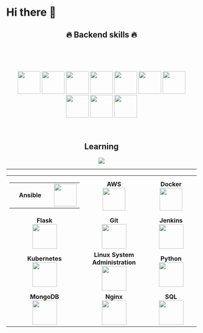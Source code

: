 # Hi there 👋

<!--- L A N G U A G E - F R A M E W O R K S -  T O O L S --->

<h2 align="center">🔥 Backend skills 🔥</h2>
<br>
<p align="center">
  <svg xmlns="http://www.w3.org/2000/svg" xmlns:xlink="http://www.w3.org/1999/xlink" width="666.75" height="48" viewBox="0 0 3556 256" fill="none" version="1.1">
    <g transform="translate(300, 0)">
      <img height="60px" src="https://www.sjhesua.com/images/svg/Flask.svg">
    </g>
    <g transform="translate(600, 0)">
      <img height="60px" src="https://www.sjhesua.com/images/svg/Flask.svg">
    </g>
    <g transform="translate(900, 0)">
      <img height="60px" src="https://www.sjhesua.com/images/svg/Flask.svg">
    </g>
    <g transform="translate(1200, 0)">
      <img height="60px" src="https://www.sjhesua.com/images/svg/Flask.svg">
    </g>
    <g transform="translate(1500, 0)">
      <img height="60px" src="https://www.sjhesua.com/images/svg/Flask.svg">
    </g>
    <g transform="translate(1800, 0)">
      <img height="60px" src="https://www.sjhesua.com/images/svg/Flask.svg">
    </g>
    <g transform="translate(2100, 0)">
      <img height="60px" src="https://www.sjhesua.com/images/svg/Flask.svg">
    </g>
    <g transform="translate(2400, 0)">
      <img height="60px" src="https://www.sjhesua.com/images/svg/Flask.svg">
    </g>
    <g transform="translate(3000, 0)">
      <img height="60px" src="https://www.sjhesua.com/images/svg/Flask.svg">
    </g>
    <g transform="translate(3300, 0)">
      <img height="60px" src="https://www.sjhesua.com/images/svg/Flask.svg">
    </g>
  </svg>
</p>
<br>

<h2 align="center">Learning</h2>
<p align="center">
  <a href="https://skillicons.dev">
    <img src="https://skillicons.dev/icons?i=c,cpp,solidity,aws,googlecloud,electron,xd" />
  </a>
</p>

<hr>


<!--- S N A K E   E A T I N G   M Y   C O N T R I B U T I O N --->
<table>
<tbody>
 <tr>
<td align="center" width="20%">
  <table border="0">
    <td align="center" width="100%">
      <b>Ansible</b>
    </td>
    <td align="center" width="100%">
      <img height="60px" src="https://www.sjhesua.com/images/svg/Flask.svg">
    </td>
  </table>
</td>

<td align="center" width="20%">
<span><b><center>AWS</center></b></span> 
<img height=60px src="https://encrypted-tbn0.gstatic.com/images?q=tbn%3AANd9GcQV9AyEyvrlIJLOfbxFLfOr03Qy5gRL0txWMQ&usqp=CAU"> 
</td>

<td align="center" width="20%">
<span><b><center>Docker</center></b></span> 
<img height=60px src="https://encrypted-tbn0.gstatic.com/images?q=tbn%3AANd9GcTApU_6Eg4oWx3NMhLifHmNEkxjeMxfd3oGUA&usqp=CAU"> 
</td>
</tr>

<tr>
<td align="center" width="20%">
<span><b><center>Flask</center></b></span> 
<img height=65px src="https://www.pngitem.com/pimgs/m/159-1595977_flask-python-logo-hd-png-download.png"> 
</td>

<td align="center" width="20%">
<span><b><center>Git</center></b></span> 
<img height=65px src="https://git-scm.com/images/logos/downloads/Git-Logo-2Color.png"> 
</td>

<td align="center" width="20%">
<span><b><center>Jenkins</center></b></span> 
<img height=65px src="https://www.devteam.space/wp-content/uploads/2018/03/jenkins.jpg"> 
</td>
</tr>

<tr>
<td align="center" width="20%">
<span><b><center>Kubernetes</center></b></span> 
<img height=65px src="https://d15shllkswkct0.cloudfront.net/wp-content/blogs.dir/1/files/2019/05/Kubernetes_New.png"> 
</td>

<td align="center" width="20%">
<span><b><center>Linux System Administration</center></b></span> 
<img height=65px src="https://upload.wikimedia.org/wikipedia/commons/a/af/Tux.png"> 
</td>



<td align="center" width="20%">
<span><b><center>Python</center></b></span> 
<img height=65px src="https://www.python.org/static/community_logos/python-logo.png"> 
</td>
</tr>

<tr>
<td align="center" width="20%">
<span><b><center>MongoDB</center></b></span> 
<img height=65px src="https://www.logolynx.com/images/logolynx/d5/d50b83324fb4fbab14cdfaf47409115b.jpeg"> 
</td>

<td align="center" width="20%">
<span><b><center>Nginx</center></b></span> 
<img height=65px src="http://www.myiconfinder.com/uploads/iconsets/256-256-cf2ed3956a3a1484f83ed20d7e987f21.png"> 
</td>

<td align="center" width="20%">
<span><b><center>SQL</center></b></span> 
<img height=65px src="https://i0.wp.com/www.complexsql.com/wp-content/uploads/2017/01/sql-logo.jpg?ssl=1"> 
</td>
</tr>

</tbody>
</table>